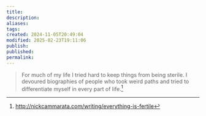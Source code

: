 ```yaml
---
title: 
description: 
aliases: 
tags: 
created: 2024-11-05T20:49:04
modified: 2025-02-23T19:11:06
publish: 
published: 
permalink: 
---
```


> For much of my life I tried hard to keep things from being sterile. I devoured biographies of people who took weird paths and tried to differentiate myself in every part of life.[^thing]

[^thing]: http://nickcammarata.com/writing/everything-is-fertile
